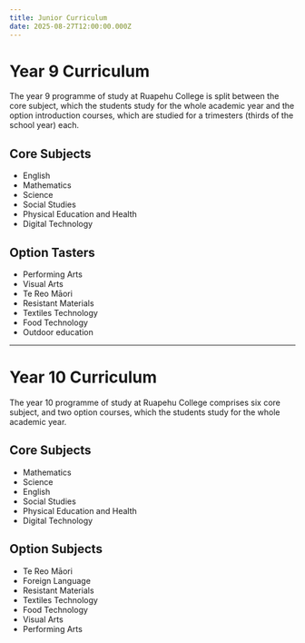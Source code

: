 ```yaml
---
title: Junior Curriculum
date: 2025-08-27T12:00:00.000Z
---
```

# Year 9 Curriculum

The year 9 programme of study at Ruapehu College is split between the core subject, which the students study for the whole academic year and the option introduction courses, which are studied for a trimesters (thirds of the school year) each. 

## Core Subjects

* English
* Mathematics
* Science
* Social Studies
* Physical Education and Health
* Digital Technology



## Option Tasters

* Performing Arts
* Visual Arts
* Te Reo Māori
* Resistant Materials
* Textiles Technology
* Food Technology
* Outdoor education

- - -

# Year 10 Curriculum

The year 10 programme of study at Ruapehu College comprises six core subject, and two option courses, which the students study for the whole academic year. 

## Core Subjects

* Mathematics
* Science
* English
* Social Studies
* Physical Education and Health
* Digital Technology



## Option Subjects

* Te Reo Māori
* Foreign Language
* Resistant Materials
* Textiles Technology
* Food Technology
* Visual Arts
* Performing Arts
